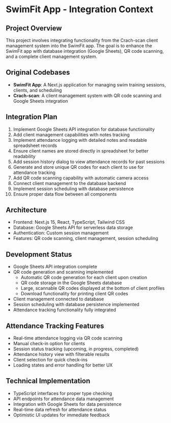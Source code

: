 # SwimFit App - Integration Context

## Project Overview
This project involves integrating functionality from the Crach-scan client management system into the SwimFit app. The goal is to enhance the SwimFit app with database integration (Google Sheets), QR code scanning, and a complete client management system.

## Original Codebases
- **SwimFit App**: A Next.js application for managing swim training sessions, clients, and scheduling
- **Crach-scan**: A client management system with QR code scanning and Google Sheets integration

## Integration Plan
1. Implement Google Sheets API integration for database functionality
2. Add client management capabilities with notes tracking
3. Implement attendance logging with detailed notes and readable spreadsheet records
4. Ensure client names are stored directly in spreadsheet for better readability
5. Add session history dialog to view attendance records for past sessions
6. Generate and store unique QR codes for each client to use for attendance tracking
7. Add QR code scanning capability with automatic camera access
8. Connect client management to the database backend
9. Implement session scheduling with database persistence
10. Ensure proper data flow between all components

## Architecture
- Frontend: Next.js 15, React, TypeScript, Tailwind CSS
- Database: Google Sheets API for serverless data storage
- Authentication: Custom session management
- Features: QR code scanning, client management, session scheduling

## Development Status
- Google Sheets API integration complete
- QR code generation and scanning implemented
  - Automatic QR code generation for each client upon creation
  - QR code storage in the Google Sheets database
  - Large, scannable QR codes displayed at the bottom of client profiles
  - Download functionality for printing client QR codes
- Client management connected to database
- Session scheduling with database persistence implemented
- Attendance tracking functionality fully integrated

## Attendance Tracking Features
- Real-time attendance logging via QR code scanning
- Manual check-in option for clients
- Session status tracking (upcoming, in progress, completed)
- Attendance history view with filterable results
- Client selection for quick check-ins
- Loading states and error handling for better UX

## Technical Implementation
- TypeScript interfaces for proper type checking
- API endpoints for attendance data management
- Integration with Google Sheets for data persistence
- Real-time data refresh for attendance status
- Optimistic UI updates for immediate feedback
